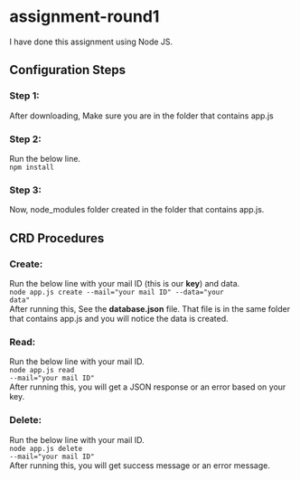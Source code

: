 # assignment-round1

I have done this assignment using Node JS.

## Configuration Steps

### Step 1:
After downloading, Make sure you are in the folder that contains app.js

### Step 2:
Run the below line.<br>
<code>npm install</code>

### Step 3:
Now, node_modules folder created in the folder that contains app.js. 

## CRD Procedures

### Create:
Run the below line with your mail ID (this is our <b>key</b>) and data. <br>
<code>node app.js create --mail="your mail ID" --data="your data"</code><br>
After running this, See the <b>database.json</b> file. That file is in the same folder that contains app.js and you will notice the data is created.

### Read:
Run the below line with your mail ID. <br>
<code>node app.js read --mail="your mail ID"</code><br>
After running this, you will get a JSON response or an error based on your key.

### Delete:
Run the below line with your mail ID.<br>
<code>node app.js delete --mail="your mail ID"</code><br>
After running this, you will get success message or an error message.

